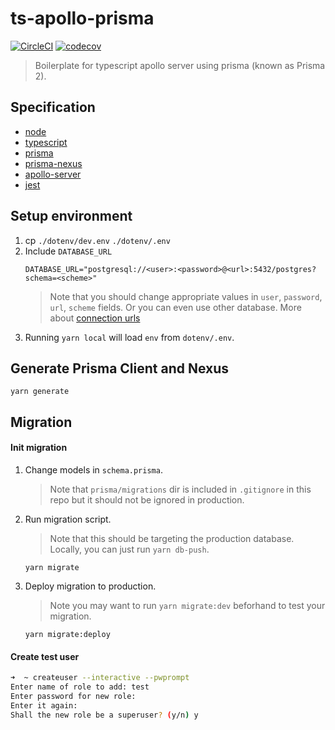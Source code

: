 # ts-apollo-prisma

[![CircleCI](https://circleci.com/gh/dooboolab/ts-apollo-prisma.svg?style=svg)](https://circleci.com/gh/dooboolab/ts-apollo-prisma)
[![codecov](https://codecov.io/gh/dooboolab/ts-apollo-prisma/branch/master/graph/badge.svg)](https://codecov.io/gh/dooboolab/ts-apollo-prisma)

> Boilerplate for typescript apollo server using prisma (known as Prisma 2).

## Specification
* [node](https://nodejs.org)
* [typescript](https://typescriptlang.org)
* [prisma](https://www.prisma.io)
* [prisma-nexus](https://www.nexusjs.org/#/components/schema/plugins/prisma)
* [apollo-server](https://www.apollographql.com/docs/apollo-server)
* [jest](https://jestjs.io)

## Setup environment
1. cp `./dotenv/dev.env` `./dotenv/.env`
2. Include `DATABASE_URL`
   ```
   DATABASE_URL="postgresql://<user>:<password>@<url>:5432/postgres?schema=<scheme>"
   ```
   > Note that you should change appropriate values in `user`, `password`, `url`, `scheme` fields. Or you can even use other database. More about [connection urls](https://www.prisma.io/docs/reference/database-connectors/connection-urls)
3. Running `yarn local` will load `env` from `dotenv/.env`.

## Generate Prisma Client and Nexus
```
yarn generate
```

## Migration

#### Init migration

1. Change models in `schema.prisma`.
   > Note that `prisma/migrations` dir is included in `.gitignore` in this repo but it should not be ignored in production.
2. Run migration script.
   > Note that this should be targeting the production database. Locally, you can just run `yarn db-push`.
   ```
   yarn migrate
   ```
3. Deploy migration to production.
   > Note you may want to run `yarn migrate:dev` beforhand to test your migration.
   ```
   yarn migrate:deploy
   ```

#### Create test user
```sh
➜  ~ createuser --interactive --pwprompt
Enter name of role to add: test
Enter password for new role: 
Enter it again: 
Shall the new role be a superuser? (y/n) y
```